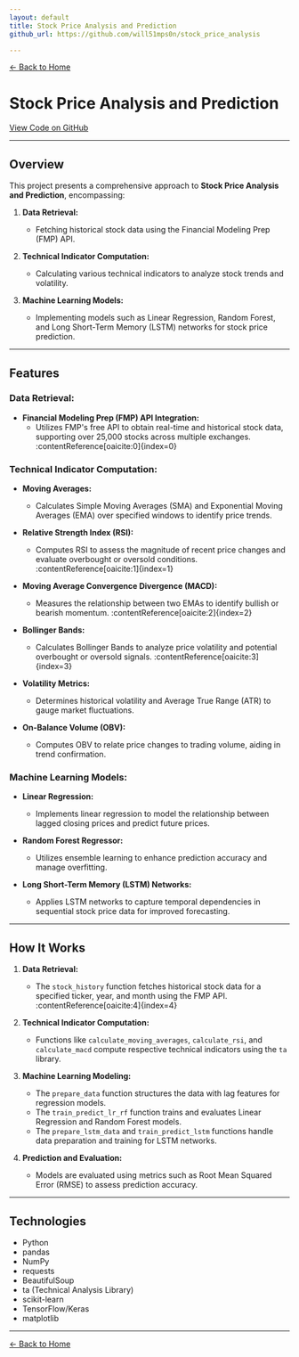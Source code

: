 ```yaml
---
layout: default
title: Stock Price Analysis and Prediction
github_url: https://github.com/will51mps0n/stock_price_analysis

---
```


[← Back to Home](../index.html)

# Stock Price Analysis and Prediction
[View Code on GitHub](https://github.com/will51mps0n/stock_analysis)

---

## Overview

This project presents a comprehensive approach to **Stock Price Analysis and Prediction**, encompassing:

1. **Data Retrieval:**  
   - Fetching historical stock data using the Financial Modeling Prep (FMP) API.
   
2. **Technical Indicator Computation:**  
   - Calculating various technical indicators to analyze stock trends and volatility.
   
3. **Machine Learning Models:**  
   - Implementing models such as Linear Regression, Random Forest, and Long Short-Term Memory (LSTM) networks for stock price prediction.

---

## Features

### Data Retrieval:
- **Financial Modeling Prep (FMP) API Integration:**
  - Utilizes FMP's free API to obtain real-time and historical stock data, supporting over 25,000 stocks across multiple exchanges. :contentReference[oaicite:0]{index=0}

### Technical Indicator Computation:
- **Moving Averages:**
  - Calculates Simple Moving Averages (SMA) and Exponential Moving Averages (EMA) over specified windows to identify price trends.
  
- **Relative Strength Index (RSI):**
  - Computes RSI to assess the magnitude of recent price changes and evaluate overbought or oversold conditions. :contentReference[oaicite:1]{index=1}

- **Moving Average Convergence Divergence (MACD):**
  - Measures the relationship between two EMAs to identify bullish or bearish momentum. :contentReference[oaicite:2]{index=2}

- **Bollinger Bands:**
  - Calculates Bollinger Bands to analyze price volatility and potential overbought or oversold signals. :contentReference[oaicite:3]{index=3}

- **Volatility Metrics:**
  - Determines historical volatility and Average True Range (ATR) to gauge market fluctuations.

- **On-Balance Volume (OBV):**
  - Computes OBV to relate price changes to trading volume, aiding in trend confirmation.

### Machine Learning Models:
- **Linear Regression:**
  - Implements linear regression to model the relationship between lagged closing prices and predict future prices.

- **Random Forest Regressor:**
  - Utilizes ensemble learning to enhance prediction accuracy and manage overfitting.

- **Long Short-Term Memory (LSTM) Networks:**
  - Applies LSTM networks to capture temporal dependencies in sequential stock price data for improved forecasting.

---

## How It Works

1. **Data Retrieval:**
   - The `stock_history` function fetches historical stock data for a specified ticker, year, and month using the FMP API. :contentReference[oaicite:4]{index=4}

2. **Technical Indicator Computation:**
   - Functions like `calculate_moving_averages`, `calculate_rsi`, and `calculate_macd` compute respective technical indicators using the `ta` library.

3. **Machine Learning Modeling:**
   - The `prepare_data` function structures the data with lag features for regression models.
   - The `train_predict_lr_rf` function trains and evaluates Linear Regression and Random Forest models.
   - The `prepare_lstm_data` and `train_predict_lstm` functions handle data preparation and training for LSTM networks.

4. **Prediction and Evaluation:**
   - Models are evaluated using metrics such as Root Mean Squared Error (RMSE) to assess prediction accuracy.

---

## Technologies
- Python
- pandas
- NumPy
- requests
- BeautifulSoup
- ta (Technical Analysis Library)
- scikit-learn
- TensorFlow/Keras
- matplotlib

---

[← Back to Home](../index.html)
